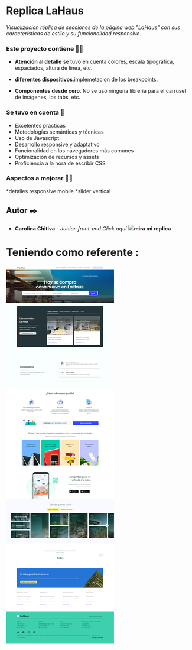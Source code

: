 # Replica LaHaus


_Visualizacion  réplica de  secciones de la página web "LaHaus"  con sus características de estilo y su funcionalidad responsive.​_

### Este proyecto contiene  🕵️‍♂️

- **Atención al detalle** se tuvo en cuenta colores, escala tipográfica, espaciados, altura de línea, etc.

- **diferentes dispositivos**.implemetacion de los breakpoints.

- **Componentes desde cero**. No se uso ninguna librería para el carrusel de imágenes, los tabs, etc.

### Se tuvo en cuenta 👀
* Excelentes prácticas
* Metodologías semánticas y técnicas
* Uso de Javascript
* Desarrollo responsive y adaptativo
* Funcionalidad en los navegadores más comunes
* Optimización de recursos y assets
* Proficiencia a la hora de escribir CSS

### Aspectos a mejorar 🕵️‍♂️
*detalles responsive mobile
*slider vertical

## Autor ✒️

* **Carolina Chitiva** - *Junior-front-end* 
*Click aquí* [<img src="https://img.icons8.com/nolan/64/moleskine.png"/>](https://carolinacm7.github.io/LaHaus/)**mira mi replica**
# Teniendo como referente : 

![Captura de pantalla](https://github.com/Carolinacm7/LaHaus/blob/main/resources/images/screencapture-lahaus-2022-02-22-15_58_09.png)
